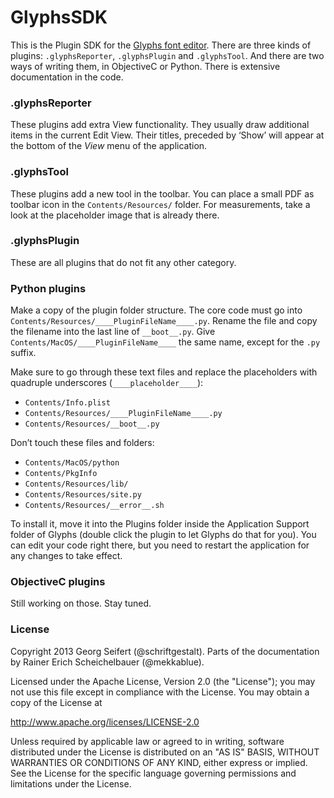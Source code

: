 # GlyphsSDK

This is the Plugin SDK for the [Glyphs font editor](http://glyphsapp.com/). There are three kinds of plugins: `.glyphsReporter`, `.glyphsPlugin` and `.glyphsTool`. And there are two ways of writing them, in ObjectiveC or Python. There is extensive documentation in the code.

### .glyphsReporter

These plugins add extra View functionality. They usually draw additional items in the current Edit View. Their titles, preceded by ‘Show’ will appear at the bottom of the *View* menu of the application.

### .glyphsTool

These plugins add a new tool in the toolbar. You can place a small PDF as toolbar icon in the `Contents/Resources/` folder. For measurements, take a look at the placeholder image that is already there.

### .glyphsPlugin

These are all plugins that do not fit any other category.

### Python plugins

Make a copy of the plugin folder structure. The core code must go into `Contents/Resources/____PluginFileName____.py`. Rename the file and copy the filename into the last line of `__boot__.py`. Give `Contents/MacOS/____PluginFileName____` the same name, except for the `.py` suffix.

Make sure to go through these text files and replace the placeholders with quadruple underscores (`____placeholder____`):
* `Contents/Info.plist`
* `Contents/Resources/____PluginFileName____.py`
* `Contents/Resources/__boot__.py`

Don’t touch these files and folders:
* `Contents/MacOS/python`
* `Contents/PkgInfo`
* `Contents/Resources/lib/`
* `Contents/Resources/site.py`
* `Contents/Resources/__error__.sh`

To install it, move it into the Plugins folder inside the Application Support folder of Glyphs (double click the plugin to let Glyphs do that for you). You can edit your code right there, but you need to restart the application for any changes to take effect.

### ObjectiveC plugins

Still working on those. Stay tuned.

### License

Copyright 2013 Georg Seifert (@schriftgestalt).
Parts of the documentation by Rainer Erich Scheichelbauer (@mekkablue).

Licensed under the Apache License, Version 2.0 (the "License");
you may not use this file except in compliance with the License.
You may obtain a copy of the License at

http://www.apache.org/licenses/LICENSE-2.0

Unless required by applicable law or agreed to in writing, software
distributed under the License is distributed on an "AS IS" BASIS,
WITHOUT WARRANTIES OR CONDITIONS OF ANY KIND, either express or implied.
See the License for the specific language governing permissions and
limitations under the License.
